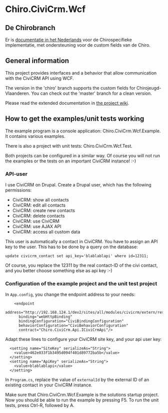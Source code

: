 # Chiro.CiviCrm.Wcf

## De Chirobranch

Er is [documentatie in het Nederlands](doc/README.md) voor de
Chirospecifieke implementatie, met ondersteuning voor de custom fields
van de Chiro.

## General information

This project provides interfaces and a behavior that allow communication
with the CiviCRM API using WCF.

The version in the 'chiro' branch supports the custom fields for
Chirojeugd-Vlaanderen. You can check out the 'master' branch for a
clean version.

Please read the extended documentation in [the project wiki](https://gitlab.chiro.be/civi/civicrm.net/wiki/).

## How to get the examples/unit tests working

The example program is a console application: Chiro.CiviCrm.Wcf.Example. It contains
various examples.

There is also a project with unit tests: Chiro.CiviCrm.Wcf.Test.

Both projects can be configured in a similar way.
Of course you will not run the examples or the tests on an important CiviCRM instance! :-)

### API-user

I use CiviCRM on Drupal. Create a Drupal user, which has the following permissions:

* CiviCRM: show all contacts
* CiviCRM: edit all contacts
* CiviCRM: create new contacts
* CiviCRM: delete contacts
* CiviCRM: use CiviCRM
* CiviCRM: use AJAX API
* CiviCRM: access all custom data

This user is automatically a contact in CiviCRM. You have to assign an API key to the user. This has to be done by a query on the database:

    update civicrm_contact set api_key='blablablapi' where id=12311;

Of course, you replace the 12311 by the real contact-ID of the civi contact, and you better choose something else as api key :-)

### Configuration of the example project and the unit test project

In `App.config`, you change the endpoint address to your needs:

        <endpoint
          address="http://192.168.124.1/dev2/sites/all/modules/civicrm/extern/rest.php"
          binding="webHttpBinding"
          bindingConfiguration="CiviBindingConfiguration"
          behaviorConfiguration="CiviBehaviorConfiguration"
          contract="Chiro.CiviCrm.Api.ICiviCrmApi"/>

Adapt these lines to configure your CiviCRM site key, and your api user key:

      <setting name="SiteKey" serializeAs="String">
        <value>462e033f1b3495d094f401d89772ba5b</value>
      </setting>
      <setting name="ApiKey" serializeAs="String">
        <value>blablablapi</value>
      </setting>

In `Program.cs`, replace the value of `externalId` by the external ID of an existing contact 
in your CiviCRM instance.

Make sure that Chiro.CiviCrm.Wcf.Example is the solutions startup project. Now you should be able to run the example
by pressing F5. To run the unit tests, press Ctrl-R, followed by A.
